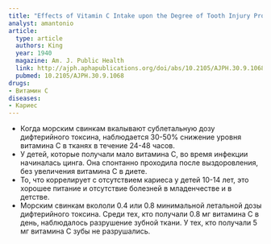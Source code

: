 ```yaml
---
title: "Effects of Vitamin C Intake upon the Degree of Tooth Injury Produced by Diphtheria Toxin"
analyst: amantonio
article:
  type: article
  authors: King
  year: 1940
  magazine: Am. J. Public Health
  link: http://ajph.aphapublications.org/doi/abs/10.2105/AJPH.30.9.1068
  pubmed: 10.2105/AJPH.30.9.1068
drugs:
- Витамин C
diseases:
- Кариес
---
```


- Когда морским свинкам вкалывают сублетальную дозу дифтерийного токсина, наблюдается 30-50% снижение уровня витамина С в тканях в течение 24-48 часов.
- У детей, которые получали мало витамина С, во время инфекции начиналась цинга. Она спонтанно проходила после выздоровления, без увеличения витамина С в диете.
- То, что коррелирует с отсутствием кариеса у детей 10-14 лет, это хорошее питание и отсутствие болезней в младенчестве и в детстве.
- Морским свинкам вкололи 0.4 или 0.8 минимальной летальной дозы дифтерийного токсина. Среди тех, кто получали 0.8 мг витамина С в день, наблюдалось разрушение зубной ткани. У тех, кто получали 5 мг витамина С зубы не разрушались.
